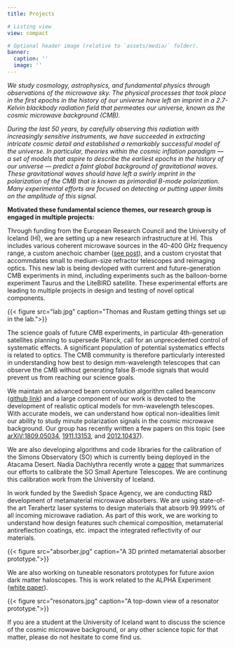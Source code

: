 ```yaml
---
title: Projects

# Listing view
view: compact

# Optional header image (relative to `assets/media/` folder).
banner:
  caption: ''
  image: ''
---
```


_We study cosmology, astrophysics, and fundamental physics through observations of the microwave sky. The physical processes that took place in the first epochs in the history of our universe have left an imprint in a 2.7-Kelvin blackbody radiation field that permeates our universe, known as the cosmic microwave background (CMB)._

_During the last 50 years, by carefully observing this radiation with increasingly sensitive instruments, we have succeeded in extracting intricate cosmic detail and established a remarkably successful model of the universe. In particular, theories within the cosmic inflation paradigm — a set of models that aspire to describe the earliest epochs in the history of our universe — predict a faint global background of gravitational waves. These gravitational waves should have left a swirly imprint in the polarization of the CMB that is known as primordial B-mode polarization. Many experimental efforts are focused on detecting or putting upper limits on the amplitude of this signal._

**Motivated these fundamental science themes, our research group is engaged in multiple projects:**

Through funding from the European Research Council and the University of Iceland (HÍ), we are setting up a new research infrastructure at HÍ. This includes various coherent microwave sources in the 40-400 GHz frequency range, a custom anechoic chamber ([see post](/post/2023_anechoic_chamber)), and a custom cryostat that accommdates small to medium-size refractor telescopes and reimaging optics. This new lab is being devloped with current and future-generation CMB experiments in mind, including experiments such as the balloon-borne experiment Taurus and the LiteBIRD satellite. These experimental efforts are leading to multiple projects in design and testing of novel optical components.

{{< figure src="lab.jpg" caption="Thomas and Rustam getting things set up in the lab.">}}

The science goals of future CMB experiments, in particular 4th-generation satellites planning to supersede Planck, call for an unprecedented control of systematic effects. A significant population of potential systematics effects is related to optics. The CMB community is therefore particularly interested in understanding how best to design mm-wavelength telescopes that can observe the CMB without generating false B-mode signals that would prevent us from reaching our science goals.

We maintain an advanced beam convolution algorithm called beamconv ([github link](https://github.com/AdriJD/beamconv)) and a large component of our work is devoted to the development of realistic optical models for mm-wavelength telescopes. With accurate models, we can understand how optical non-idealities limit our ability to study minute polarization signals in the cosmic microwave background. Our group has recently written a few papers on this topic (see [arXiV:1809.05034](https://arxiv.org/abs/1809.05034), [1911.13153](https://arxiv.org/abs/1911.13153), and [2012.10437](https://arxiv.org/abs/2012.10437)).

We are also developing algorithms and code libraries for the calibration of the Simons Observatory (SO) which is currently being deployed in the Atacama Desert. Nadia Dachlythra recently wrote a [paper](/post/2023_nadias_paper/) that summarizes our efforts to calibrate the SO Small Aperture Telescopes. We are continung this calibration work from the University of Iceland.

In work funded by the Swedish Space Agency, we are conducting R&D development of metamaterial microwave absorbers. We are using state-of-the art Terahertz laser systems to design materials that absorb 99.999% of all incoming microwave radiation. As part of this work, we are working to understand how design features such chemical composition, metamaterial antireflection coatings, etc. impact the integrated reflectivity of our materials.

{{< figure src="absorber.jpg" caption="A 3D printed metamaterial absorber prototype.">}}

We are also working on tuneable resonators prototypes for future axion dark matter haloscopes. This is work related to the ALPHA Experiment ([white paper](https://arxiv.org/abs/2210.00017)).

{{< figure src="resonators.jpg" caption="A top-down view of a resonator prototype.">}}

If you are a student at the University of Iceland want to discuss the science of the cosmic microwave background, or any other science topic for that matter, please do not hesitate to come find us.

